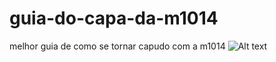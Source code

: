 # guia-do-capa-da-m1014
melhor guia de como se tornar capudo com a m1014
![Alt text](https://www.google.com/imgres?q=antes%20depois%20m1014&imgurl=https%3A%2F%2Fwww.freefiremania.com.br%2Fimages%2Farmas%2FM1014.png&imgrefurl=https%3A%2F%2Fwww.freefiremania.com.br%2Farma%2Fm1014.html&docid=6HceN9V3w9bh4M&tbnid=FTPRktEB4mT2xM&vet=12ahUKEwi9u4LDp56PAxUhILkGHc10JxMQM3oECCUQAA..i&w=535&h=160&hcb=2&ved=2ahUKEwi9u4LDp56PAxUhILkGHc10JxMQM3oECCUQAA"m1014")

